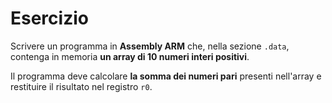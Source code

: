 # Esercizio

Scrivere un programma in **Assembly ARM** che, nella sezione `.data`, contenga in memoria **un array di 10 numeri interi positivi**.

Il programma deve calcolare **la somma dei numeri pari** presenti nell'array e restituire il risultato nel registro `r0`.